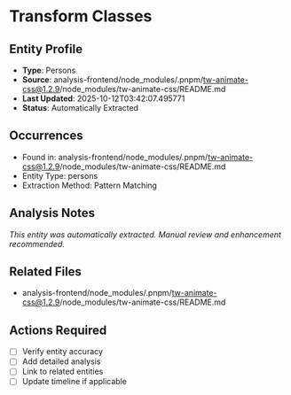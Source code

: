 # Transform Classes

## Entity Profile
- **Type**: Persons
- **Source**: analysis-frontend/node_modules/.pnpm/tw-animate-css@1.2.9/node_modules/tw-animate-css/README.md
- **Last Updated**: 2025-10-12T03:42:07.495771
- **Status**: Automatically Extracted

## Occurrences
- Found in: analysis-frontend/node_modules/.pnpm/tw-animate-css@1.2.9/node_modules/tw-animate-css/README.md
- Entity Type: persons
- Extraction Method: Pattern Matching

## Analysis Notes
*This entity was automatically extracted. Manual review and enhancement recommended.*

## Related Files
- analysis-frontend/node_modules/.pnpm/tw-animate-css@1.2.9/node_modules/tw-animate-css/README.md

## Actions Required
- [ ] Verify entity accuracy
- [ ] Add detailed analysis
- [ ] Link to related entities
- [ ] Update timeline if applicable
